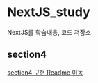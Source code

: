 # NextJS_study

NextJS를 학습내용, 코드 저장소

## section4

[section4 구현 Readme 이동](https://github.com/homile/NextJS_study/tree/main/nextjs-course-section4)
